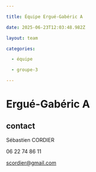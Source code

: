 ```yaml
---

title: Équipe Ergué-Gabéric A

date: 2025-06-23T12:03:48.982Z

layout: team

categories:

  - équipe

  - groupe-3

---
```


# Ergué-Gabéric A



## contact 

Sébastien CORDIER

06 22 74 86 11

scordier@gmail.com

